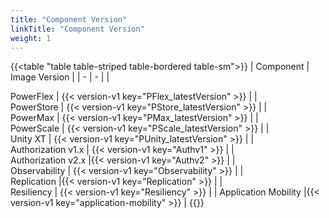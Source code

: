 ```yaml
---
title: "Component Version"
linkTitle: "Component Version"
weight: 1 
--- 
```


{{<table "table table-striped table-bordered table-sm">}}
| Component | Image Version |
| - | - |
|<div style="text-align:left"> PowerFlex | {{< version-v1 key="PFlex_latestVersion" >}} |
|<div style="text-align:left"> PowerStore | {{< version-v1 key="PStore_latestVersion" >}} |
|<div style="text-align:left"> PowerMax | {{< version-v1 key="PMax_latestVersion" >}} |
|<div style="text-align:left"> PowerScale | {{< version-v1 key="PScale_latestVersion" >}} |
|<div style="text-align:left"> Unity XT | {{< version-v1 key="PUnity_latestVersion" >}} |
|<div style="text-align:left"> Authorization v1.x | {{< version-v1 key="Authv1" >}} |
|<div style="text-align:left"> Authorization v2.x |{{< version-v1 key="Authv2" >}} |
|<div style="text-align:left"> Observability | {{< version-v1 key="Observability" >}} |
|<div style="text-align:left"> Replication |{{< version-v1 key="Replication" >}} |
|<div style="text-align:left"> Resiliency | {{< version-v1 key="Resiliency" >}} |
| Application Mobility |{{< version-v1 key="application-mobility" >}} |
{{</table>}}